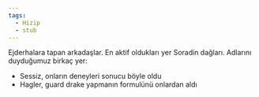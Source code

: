 ```yaml
---
tags:
  - Hizip
  - stub
---  
```

  
Ejderhalara tapan arkadaşlar. En aktif oldukları yer Soradin dağları. Adlarını duyduğumuz birkaç yer:  
  
- Sessiz, onların deneyleri sonucu böyle oldu  
- Hagler, guard drake yapmanın formulünü onlardan aldı